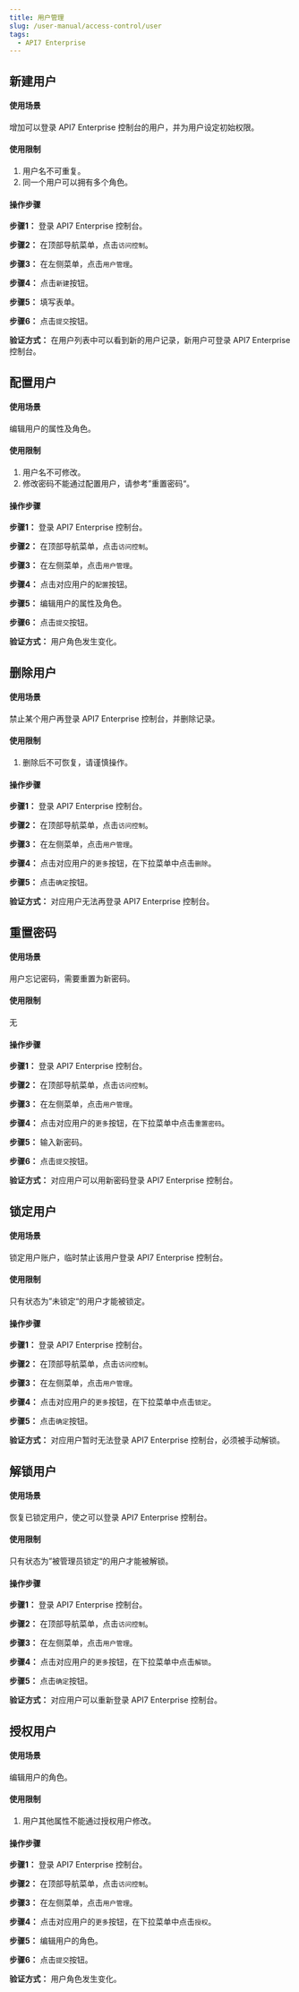 ```yaml
---
title: 用户管理
slug: /user-manual/access-control/user
tags:
  - API7 Enterprise
---
```


## 新建用户
#### 使用场景

增加可以登录 API7 Enterprise 控制台的用户，并为用户设定初始权限。

#### 使用限制

1. 用户名不可重复。
2. 同一个用户可以拥有多个角色。

#### 操作步骤

**步骤1：**  登录 API7 Enterprise 控制台。

**步骤2：**  在顶部导航菜单，点击`访问控制`。

**步骤3：**  在左侧菜单，点击`用户管理`。

**步骤4：**  点击`新建`按钮。

**步骤5：**  填写表单。

**步骤6：**  点击`提交`按钮。

**验证方式：** 在用户列表中可以看到新的用户记录，新用户可登录 API7 Enterprise 控制台。

## 配置用户
#### 使用场景

编辑用户的属性及角色。

#### 使用限制

1. 用户名不可修改。
2. 修改密码不能通过配置用户，请参考”重置密码“。

#### 操作步骤

**步骤1：**  登录 API7 Enterprise 控制台。

**步骤2：**  在顶部导航菜单，点击`访问控制`。

**步骤3：**  在左侧菜单，点击`用户管理`。

**步骤4：**  点击对应用户的`配置`按钮。

**步骤5：**  编辑用户的属性及角色。

**步骤6：**  点击`提交`按钮。

**验证方式：** 用户角色发生变化。

## 删除用户
#### 使用场景

禁止某个用户再登录 API7 Enterprise 控制台，并删除记录。

#### 使用限制

1. 删除后不可恢复，请谨慎操作。

#### 操作步骤

**步骤1：**  登录 API7 Enterprise 控制台。

**步骤2：**  在顶部导航菜单，点击`访问控制`。

**步骤3：**  在左侧菜单，点击`用户管理`。

**步骤4：**  点击对应用户的`更多`按钮，在下拉菜单中点击`删除`。

**步骤5：**  点击`确定`按钮。

**验证方式：** 对应用户无法再登录 API7 Enterprise 控制台。

## 重置密码
#### 使用场景

用户忘记密码，需要重置为新密码。

#### 使用限制

无

#### 操作步骤

**步骤1：**  登录 API7 Enterprise 控制台。

**步骤2：**  在顶部导航菜单，点击`访问控制`。

**步骤3：**  在左侧菜单，点击`用户管理`。

**步骤4：**  点击对应用户的`更多`按钮，在下拉菜单中点击`重置密码`。

**步骤5：**  输入新密码。

**步骤6：**  点击`提交`按钮。

**验证方式：** 对应用户可以用新密码登录 API7 Enterprise 控制台。

## 锁定用户
#### 使用场景

锁定用户账户，临时禁止该用户登录 API7 Enterprise 控制台。

#### 使用限制

只有状态为”未锁定“的用户才能被锁定。

#### 操作步骤

**步骤1：**  登录 API7 Enterprise 控制台。

**步骤2：**  在顶部导航菜单，点击`访问控制`。

**步骤3：**  在左侧菜单，点击`用户管理`。

**步骤4：**  点击对应用户的`更多`按钮，在下拉菜单中点击`锁定`。

**步骤5：**  点击`确定`按钮。

**验证方式：** 对应用户暂时无法登录 API7 Enterprise 控制台，必须被手动解锁。

## 解锁用户
#### 使用场景

恢复已锁定用户，使之可以登录 API7 Enterprise 控制台。

#### 使用限制

只有状态为”被管理员锁定“的用户才能被解锁。

#### 操作步骤

**步骤1：**  登录 API7 Enterprise 控制台。

**步骤2：**  在顶部导航菜单，点击`访问控制`。

**步骤3：**  在左侧菜单，点击`用户管理`。

**步骤4：**  点击对应用户的`更多`按钮，在下拉菜单中点击`解锁`。

**步骤5：**  点击`确定`按钮。

**验证方式：** 对应用户可以重新登录 API7 Enterprise 控制台。

## 授权用户
#### 使用场景

编辑用户的角色。

#### 使用限制

1. 用户其他属性不能通过授权用户修改。

#### 操作步骤

**步骤1：**  登录 API7 Enterprise 控制台。

**步骤2：**  在顶部导航菜单，点击`访问控制`。

**步骤3：**  在左侧菜单，点击`用户管理`。

**步骤4：**  点击对应用户的`更多`按钮，在下拉菜单中点击`授权`。

**步骤5：**  编辑用户的角色。

**步骤6：**  点击`提交`按钮。

**验证方式：** 用户角色发生变化。
